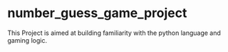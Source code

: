 # number_guess_game_project
This Project is aimed at building familiarity with the python language and gaming logic. 
